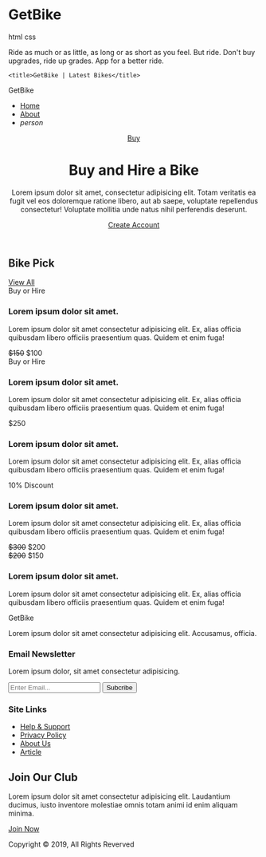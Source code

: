 # GetBike

html css

Ride as much or as little, as long or as short as you feel. But ride.
Don't buy upgrades, ride up grades.
App for a better ride.

<!DOCTYPE html>
<html lang="en">
<head>
    <meta charset="UTF-8">
    <meta name="viewport" content="width=device-width, initial-scale=1.0">
    <meta http-equiv="X-UA-Compatible" content="ie=edge">
    <link href="https://fonts.googleapis.com/css?family=Lato|Staatliches&display=swap" rel="stylesheet">
    <link href="https://fonts.googleapis.com/css?family=Lobster&display=swap" rel="stylesheet">
    <link rel="stylesheet" href="../src/css/style.css">
    <link href="https://fonts.googleapis.com/icon?family=Material+Icons" rel="stylesheet" href="../UI/dist/css/style.css">
    <script src="https://kit.fontawesome.com/4b4fadbe0c.js"></script>

    <title>GetBike | Latest Bikes</title>
</head>
<body>
  <nav id="main-nav">
      <div class="container">
          <div class="logo">Get<span>Bike</span></div>
          <div class="social">
              <a href="http//facebook.com"><i class="fab fa-facebook fa-2x"></i></a>
              <a href="http//twitter.com"><i class="fab fa-twitter fa-2x"></i></a>
              <a href="http//instagram.com"><i class="fab fa-instagram fa-2x"></i></a>
              <a href="http//youtube.com"><i class="fab fa-youtube fa-2x"></i></a>
          </div>
          <ul>
              <li><a class="mb current" href="index.html">Home</a></li>
              <li><a class="mb" href="about.html">About</a></li>
              <li><i class="material-icons nav-nav mb">person</i></a>
              </a></li>
          </ul>
      </div>
  </nav>
  <!-- Showcase -->
  <header id="showcase">
      <div class="container">
          <div class="showcase-container">
          <div class="showcase-content">
            <div class="category category-buy animate-Y"><a href="view.html">Buy</a></div>
            <h1 class="animate-X">Buy and Hire a Bike</h1>
            <p class="animateX">Lorem ipsum dolor sit amet, consectetur adipisicing elit. Totam veritatis ea fugit vel eos doloremque ratione libero, aut ab saepe, voluptate repellendus consectetur! Voluptate mollitia unde natus nihil perferendis deserunt.</p>
            <a href="article.html" class="btn btn-primary animateY">Create Account</a>
          </div>
          </div>
      </div>
  </header>
  <!-- Home Articles -->
  <section id="home-article" class="py-2">
      <div class="container">
              <div class="check">
                <h2>Bike Pick</h2>
                <div><a class="category category-buy" href="view.html">View All</a></div>
              </div>
          <div class="article-container">
              <article class="card">
                <img src="../src/img/trek3.jpg" alt="">
                <div>
                    <div class="category category-end">Buy or Hire</div>
                    <h3>
                        <p>Lorem ipsum dolor sit amet.</p>
                    </h3>
                    <p>Lorem ipsum dolor sit amet consectetur adipisicing elit. Ex, alias officia quibusdam libero officiis praesentium quas. Quidem et enim fuga!</p>
                </div>
              </article>
              <article class="card">
                  <div class="category category-price"><del>&dollar;150</del>  &dollar;100</div>
                  <img src="../src/img/trek4.jpg" alt="">
              </article>
              <article class="card">
                <img src="../src/img/straggler.jpg" alt="">
                <div>
                    <div class="category category-end">Buy or Hire</div>
                    <h3>Lorem ipsum dolor sit amet.</h3>
                    <p>Lorem ipsum dolor sit amet consectetur adipisicing elit. Ex, alias officia quibusdam libero officiis praesentium quas. Quidem et enim fuga!</p>
                </div>
              </article>
              <article class="card">
                <div>
                    <div class="category category-buy"> &dollar;250</div>
                    <h3>Lorem ipsum dolor sit amet.</h3>
                    <p>Lorem ipsum dolor sit amet consectetur adipisicing elit. Ex, alias officia quibusdam libero officiis praesentium quas. Quidem et enim fuga!</p>
                    <img src="../src/img/bg.jpg" alt="">
                </div>
              </article>
              <article class="card">
                <img src="../src/img/universal.jpeg" alt="">
                <div>
                    <div class="category category-buy">10% Discount</div>
                    <h3>Lorem ipsum dolor sit amet.</h3>
                    <p>Lorem ipsum dolor sit amet consectetur adipisicing elit. Ex, alias officia quibusdam libero officiis praesentium quas. Quidem et enim fuga!</p>
                </div>
              </article>
              <article class="card">
                <div class="category category-price"><del>&dollar;300</del>  &dollar;200</div>
                <img src="../src/img/bg.jpg" alt="">
            </article>
            <article class="card">
                <div>
                    <div class="category category-percent"><del>&dollar;200</del>  &dollar;150</div>
                    <h3>Lorem ipsum dolor sit amet.</h3>
                    <p>Lorem ipsum dolor sit amet consectetur adipisicing elit. Ex, alias officia quibusdam libero officiis praesentium quas. Quidem et enim fuga!</p>
                </div>
                <img src="../src/img/special.jpeg" alt="">
              </article>
          </div>
      </div>
  </section>
  <!-- Footer -->
  <footer id="main-footer" class="py-2">
      <div class="container footer-container">
      <div>
     <div class="logo">Get<span>Bike</span></div> 
      <p>Lorem ipsum dolor sit amet consectetur adipisicing elit. Accusamus, officia.</p>
   </div>
   <div>
       <h3>Email Newsletter</h3>
       <p>Lorem ipsum dolor, sit amet consectetur adipisicing.</p>
       <form>
           <input type="email" name="email" id="email" placeholder="Enter Email...">
           <input type="submit" value="Subcribe" class="btn btn-primary">
       </form>
   </div>
   <div>
       <h3>Site Links</h3>
       <ul class="list">
           <li><a href="#">Help & Support</a></li>
           <li><a href="#">Privacy Policy</a></li>
           <li><a href="#">About Us</a></li>
           <li><a href="article.html">Article</a></li>
       </ul>
   </div>
   <div>
       <h2>Join Our Club</h2>
       <p>Lorem ipsum dolor sit amet consectetur adipisicing elit. Laudantium ducimus, iusto inventore molestiae omnis totam animi id enim aliquam minima.</p>
       <a href="#" class="btn btn-secondary">Join Now</a>
   </div>
   <div>
       <p>
           Copyright &copy; 2019, All Rights Reverved
       </p>
   </div>
</div>
  </footer>
</body>
</html>